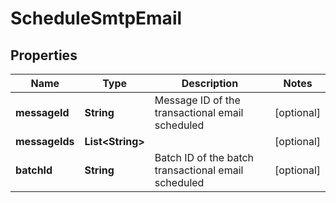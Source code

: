 
# ScheduleSmtpEmail

## Properties
Name | Type | Description | Notes
------------ | ------------- | ------------- | -------------
**messageId** | **String** | Message ID of the transactional email scheduled |  [optional]
**messageIds** | **List&lt;String&gt;** |  |  [optional]
**batchId** | **String** | Batch ID of the batch transactional email scheduled |  [optional]



